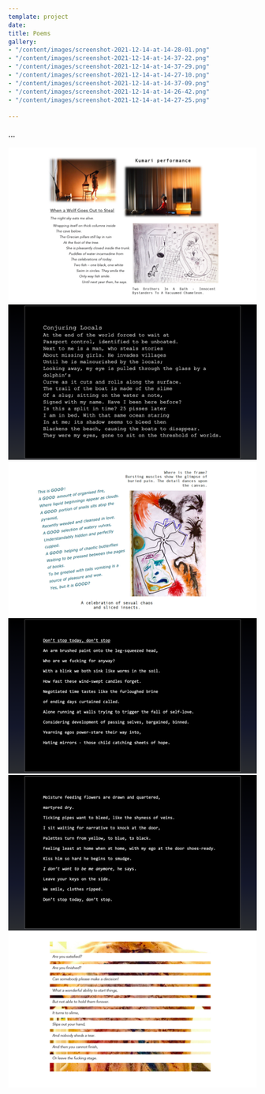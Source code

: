 ```yaml
---
template: project
date: 
title: Poems
gallery:
- "/content/images/screenshot-2021-12-14-at-14-28-01.png"
- "/content/images/screenshot-2021-12-14-at-14-37-22.png"
- "/content/images/screenshot-2021-12-14-at-14-37-29.png"
- "/content/images/screenshot-2021-12-14-at-14-27-10.png"
- "/content/images/screenshot-2021-12-14-at-14-37-09.png"
- "/content/images/screenshot-2021-12-14-at-14-26-42.png"
- "/content/images/screenshot-2021-12-14-at-14-27-25.png"

---
```

#### ...  
![](/content/images/screenshot-2021-12-14-at-14-26-42.png)![](/content/images/screenshot-2021-12-14-at-14-37-09.png)![](/content/images/screenshot-2021-12-14-at-14-27-10.png)![](/content/images/screenshot-2021-12-14-at-14-37-22.png)![](/content/images/screenshot-2021-12-14-at-14-37-29.png)![](/content/images/screenshot-2021-12-14-at-14-27-25.png)